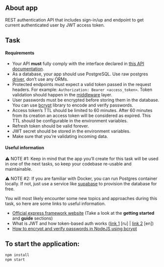 ## About app

REST authentication API that includes sign-in/up and endpoint to get current authenticated user by JWT access token.

## Task

#### Requirements

- Your API **must** fully comply with the interface declared in [this API documentation](https://auth-api-docs.learning.serverless.direct/).
- As a database, your app should use PostgreSQL. Use raw postgres [driver](https://www.npmjs.com/package/pg), don’t use any ORMs.
- Protected endpoints must expect a valid token passed in the request headers. For example: `Authorization: Bearer <access_token>`. Token validation should happen in the [middleware](https://expressjs.com/en/guide/writing-middleware.html) layer.
- User passwords must be encrypted before storing them in the database. You can use [bcrypt](https://www.npmjs.com/package/bcrypt) library to encode and verify passwords.
- Access token’s TTL should be limited to 60 minutes. After 60 minutes from its creation an access token will be considered as expired. This TTL should be configurable in the environment variables.
- Refresh token should be valid forever.
- JWT secret should be stored in the environment variables.
- Make sure that you’re validating incoming data.

#### Useful information

⚠️ NOTE #1: Keep in mind that the app you’ll create for this task will be used in one of the next tasks, so keep your codebase re-usable and maintainable.

⚠️ NOTE #2: If you are familiar with Docker, you can run Postgres container locally. If not, just use a service like [supabase](https://supabase.com/) to provision the database for free.

You will most likely encounter some new topics and approaches during this task, so here are some links to useful information.

- [Official express framework website](https://expressjs.com/) (Take a look at the **getting started** and **guide** sections)
- What is JWT and how token-based auth works ([link 1](https://gist.github.com/zmts/802dc9c3510d79fd40f9dc38a12bccfc) [ru] | [link 2](https://jwt.io/introduction) [en])
- [How to encrypt and verify passwords in NodeJS using bcrypt](https://blog.logrocket.com/password-hashing-node-js-bcrypt/)

## To start the application:

```bash
npm install
npm start
```
